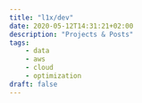 ```yaml
---
title: "l1x/dev"
date: 2020-05-12T14:31:21+02:00
description: "Projects & Posts"
tags:
    - data
    - aws
    - cloud
    - optimization
draft: false
---
```


